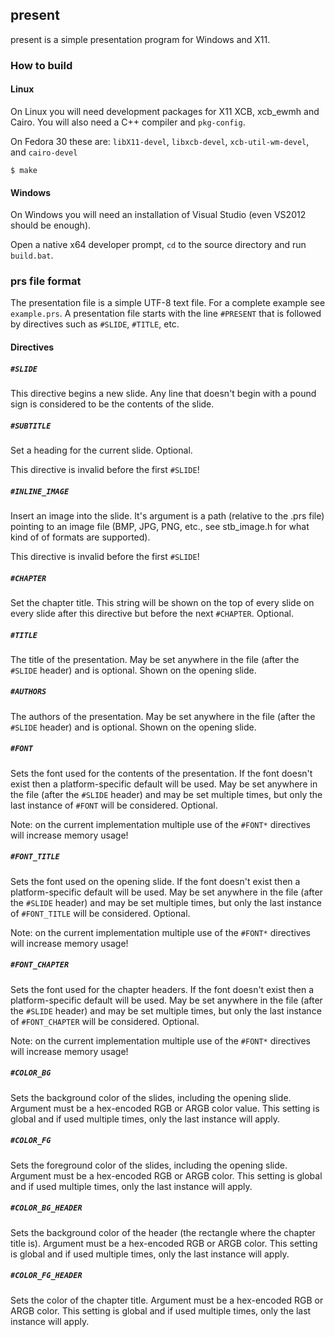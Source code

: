 ## present

present is a simple presentation program for Windows and X11.

### How to build
#### Linux
On Linux you will need development packages for X11 XCB, xcb\_ewmh
and Cairo. You will also need a C++ compiler and `pkg-config`.

On Fedora 30 these are: `libX11-devel`, `libxcb-devel`,
`xcb-util-wm-devel`, and `cairo-devel`

`$ make`
#### Windows
On Windows you will need an installation of Visual Studio
(even VS2012 should be enough).

Open a native x64 developer prompt, `cd` to the source directory
and run `build.bat`.

### prs file format
The presentation file is a simple UTF-8 text file. For a complete
example see `example.prs`. A presentation file starts with the line
`#PRESENT`
that is followed by directives such as `#SLIDE`, `#TITLE`, etc.

#### Directives
##### `#SLIDE`
This directive begins a new slide. Any line that doesn't begin
with a pound sign is considered to be the contents of the
slide.

##### `#SUBTITLE`
Set a heading for the current slide. Optional.

This directive is invalid before the first `#SLIDE`!


##### `#INLINE_IMAGE`
Insert an image into the slide. It's argument is a path (relative
to the .prs file) pointing to an image file (BMP, JPG, PNG, etc.,
see stb\_image.h for what kind of of formats are supported).

This directive is invalid before the first `#SLIDE`!

##### `#CHAPTER`
Set the chapter title. This string will be shown on the top of every
slide on every slide after this directive but before the next
`#CHAPTER`. Optional.

##### `#TITLE`
The title of the presentation. May be set anywhere in the file
(after the `#SLIDE` header) and is optional. Shown on the opening
slide.

##### `#AUTHORS`
The authors of the presentation. May be set anywhere in the file
(after the `#SLIDE` header) and is optional. Shown on the opening
slide.

##### `#FONT`
Sets the font used for the contents of the presentation. If the font
doesn't exist then a platform-specific default will be used. May be
set anywhere in the file (after the `#SLIDE` header) and may be set
multiple times, but only the last instance of `#FONT` will be
considered. Optional.

Note: on the current implementation multiple use of the `#FONT*`
directives will increase memory usage!

##### `#FONT_TITLE`
Sets the font used on the opening slide. If the font doesn't exist
then a platform-specific default will be used. May be set anywhere in
the file (after the `#SLIDE` header) and may be set multiple times,
but only the last instance of `#FONT_TITLE` will be considered.
Optional.

Note: on the current implementation multiple use of the `#FONT*`
directives will increase memory usage!

##### `#FONT_CHAPTER`
Sets the font used for the chapter headers. If the font doesn't exist
then a platform-specific default will be used. May be set anywhere in
the file (after the `#SLIDE` header) and may be set multiple times,
but only the last instance of `#FONT_CHAPTER` will be considered.
Optional.

Note: on the current implementation multiple use of the `#FONT*`
directives will increase memory usage!

##### `#COLOR_BG`
Sets the background color of the slides, including the opening slide.
Argument must be a hex-encoded RGB or ARGB color value. This setting
is global and if used multiple times, only the last instance will
apply.

##### `#COLOR_FG`
Sets the foreground color of the slides, including the opening slide.
Argument must be a hex-encoded RGB or ARGB color. This setting is
global and if used multiple times, only the last instance will apply.

##### `#COLOR_BG_HEADER`
Sets the background color of the header (the rectangle where the
chapter title is). Argument must be a hex-encoded RGB or ARGB color.
This setting is global and if used multiple times, only the last
instance will apply.

##### `#COLOR_FG_HEADER`
Sets the color of the chapter title. Argument must be a hex-encoded
RGB or ARGB color. This setting is global and if used multiple times,
only the last instance will apply.
